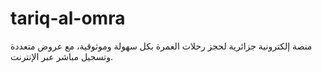 # tariq-al-omra
منصة إلكترونية جزائرية لحجز رحلات العمرة بكل سهولة وموثوقية، مع عروض متعددة وتسجيل مباشر عبر الإنترنت.
